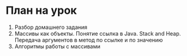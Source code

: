 # План на урок <br/>
1. Разбор домашнего задания  <br/>
2. Массивы как объекты. Понятие ссылка в Java. Stack and Heap. Передача аргументов в метод по ссылке и по 
   значению  <br/>
3. Алгоритмы работы с массивами  <br/>
